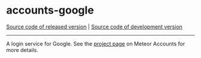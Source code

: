 # accounts-google
[Source code of released version](https://github.com/meteor/meteor/tree/master/packages/accounts-google) | [Source code of development version](https://github.com/meteor/meteor/tree/devel/packages/accounts-google)
***

A login service for Google. See the [project page](https://docs.meteor.com/api/accounts) on Meteor Accounts for more details.
